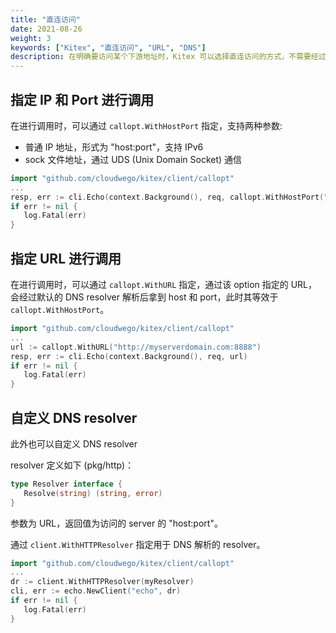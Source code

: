 ```yaml
---
title: "直连访问"
date: 2021-08-26
weight: 3
keywords: ["Kitex", "直连访问", "URL", "DNS"]
description: 在明确要访问某个下游地址时，Kitex 可以选择直连访问的方式，不需要经过服务发现。
---
```


## 指定 IP 和 Port 进行调用

在进行调用时，可以通过 `callopt.WithHostPort` 指定，支持两种参数:

- 普通 IP 地址，形式为 "host:port"，支持 IPv6
- sock 文件地址，通过 UDS (Unix Domain Socket) 通信

```go
import "github.com/cloudwego/kitex/client/callopt"
...
resp, err := cli.Echo(context.Background(), req, callopt.WithHostPort("127.0.0.1:8888"))
if err != nil {
   log.Fatal(err)
}

```

## 指定 URL 进行调用

在进行调用时，可以通过 `callopt.WithURL` 指定，通过该 option 指定的 URL，会经过默认的 DNS resolver 解析后拿到 host 和 port，此时其等效于 `callopt.WithHostPort`。

```go
import "github.com/cloudwego/kitex/client/callopt"
...
url := callopt.WithURL("http://myserverdomain.com:8888")
resp, err := cli.Echo(context.Background(), req, url)
if err != nil {
   log.Fatal(err)
}
```

## 自定义 DNS resolver

此外也可以自定义 DNS resolver

resolver 定义如下 (pkg/http)：

```go
type Resolver interface {
   Resolve(string) (string, error)
}
```

参数为 URL，返回值为访问的 server 的 "host:port"。

通过 `client.WithHTTPResolver` 指定用于 DNS 解析的 resolver。

```go
import "github.com/cloudwego/kitex/client/callopt"
...
dr := client.WithHTTPResolver(myResolver)
cli, err := echo.NewClient("echo", dr)
if err != nil {
   log.Fatal(err)
}
```
